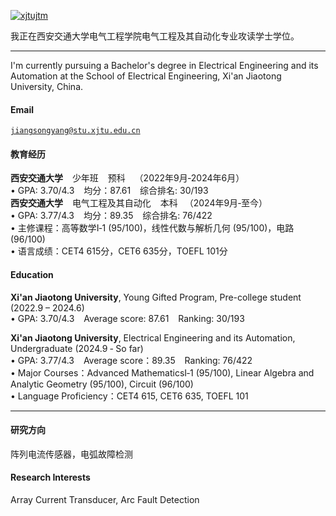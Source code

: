 [![xjtujtm](https://img.shields.io/badge/xjtujtm-github-blue?logo=github)](https://github.com/xjtujtm)

我正在西安交通大学电气工程学院电气工程及其自动化专业攻读学士学位。

---

I'm currently pursuing a Bachelor's degree in Electrical Engineering and its Automation at the School of Electrical Engineering, Xi'an Jiaotong University, China.

#### Email
<code>jiangsongyang@stu.xjtu.edu.cn</code>  

#### 教育经历
**西安交通大学** &ensp; 少年班 &ensp; 预科 &ensp; （2022年9月‑2024年6月）<br>
• GPA: 3.70/4.3 &ensp; 均分：87.61 &ensp; 综合排名: 30/193 <br>
**西安交通大学** &ensp; 电气工程及其自动化 &ensp; 本科 &ensp;（2024年9月‑至今）<br>
• GPA: 3.77/4.3 &ensp; 均分：89.35 &ensp; 综合排名: 76/422 <br>
• 主修课程：高等数学I‑1 (95/100)，线性代数与解析几何 (95/100)，电路 (96/100) <br>
• 语言成绩：CET4 615分，CET6 635分，TOEFL 101分

#### Education  
**Xi'an Jiaotong University**, Young Gifted Program, Pre-college student (2022.9 – 2024.6) <br>
• GPA: 3.70/4.3 &ensp; Average score: 87.61 &ensp; Ranking: 30/193 <br>  

**Xi'an Jiaotong University**, Electrical Engineering and its Automation, Undergraduate (2024.9 ‑ So far) <br>
• GPA: 3.77/4.3 &ensp; Average score：89.35 &ensp; Ranking: 76/422 <br>
• Major Courses：Advanced MathematicsI‑1 (95/100), Linear Algebra and Analytic Geometry (95/100), Circuit (96/100) <br>
• Language Proficiency：CET4 615, CET6 635, TOEFL 101

---

#### 研究方向
阵列电流传感器，电弧故障检测

#### Research Interests  
Array Current Transducer, Arc Fault Detection